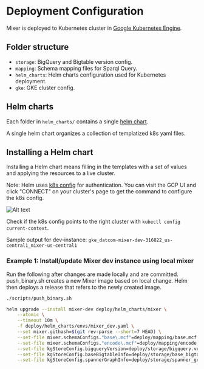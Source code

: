 # Deployment Configuration

Mixer is deployed to Kubernetes cluster in
[Google Kubernetes Engine](https://cloud.google.com/kubernetes-engine).

## Folder structure

- `storage`: BigQuery and Bigtable version config.
- `mapping`: Schema mapping files for Sparql Query.
- `helm_charts`: Helm charts configuration used for Kubernetes deployment.
- `gke`: GKE cluster config.

## Helm charts

Each folder in `helm_charts/` contains a single
[helm chart](https://helm.sh/docs/topics/charts/).

A single helm chart organizes a collection of templatized k8s yaml files.

## Installing a Helm chart

Installing a Helm chart means filling in the templates with a set of values and
applying the resources to a live cluster.

Note: Helm uses
[k8s config](https://cloud.google.com/kubernetes-engine/docs/how-to/cluster-access-for-kubectl)
for authentication. You can visit the GCP UI and click "CONNECT" on your
cluster's page to get the command to configure the k8s config.

![Alt text](gke_connect.png?raw=true "credentials")

Check if the k8s config points to the right cluster with `kubectl config current-context`.

Sample output for dev-instance:
`gke_datcom-mixer-dev-316822_us-central1_mixer-us-central1`

### Example 1: Install/update Mixer dev instance using local mixer

Run the following after changes are made locally and are committed.
push_binary.sh creates a new Mixer image based on local change. Helm then
deploys a release that refers to the newly created image.

```sh
./scripts/push_binary.sh

helm upgrade --install mixer-dev deploy/helm_charts/mixer \
    --atomic \
    --timeout 10m \
    -f deploy/helm_charts/envs/mixer_dev.yaml \
    --set mixer.githash=$(git rev-parse --short=7 HEAD) \
    --set-file mixer.schemaConfigs."base\.mcf"=deploy/mapping/base.mcf \
    --set-file mixer.schemaConfigs."encode\.mcf"=deploy/mapping/encode.mcf \
    --set-file kgStoreConfig.bigqueryVersion=deploy/storage/bigquery.version \
    --set-file kgStoreConfig.baseBigtableInfo=deploy/storage/base_bigtable_info.yaml \
    --set-file kgStoreConfig.spannerGraphInfo=deploy/storage/spanner_graph_info.yaml
```
